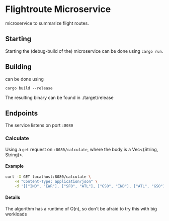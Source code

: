 # Flightroute Microservice

microservice to summarize flight routes.

## Starting

Starting the (debug-build of the) microservice can be done using `cargo run`.


## Building

can be done using

```
cargo build --release
```

The resulting binary can be found in ./target/release


## Endpoints

The service listens on port `:8080`

### Calculate

Using a `get` request on `:8080/calculate`, where the body is a Vec<(String, String)>.

#### Example

```bash
curl -X GET localhost:8080/calculate \
    -H "Content-Type: application/json" \
    -d '[["IND", "EWR"], ["SFO", "ATL"], ["GSO", "IND"], ["ATL", "GSO"]]'
```

#### Details

The algorithm has a runtime of O(n), so don't be afraid to try this with big workloads
